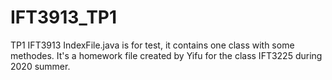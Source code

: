 # IFT3913_TP1
TP1 IFT3913
IndexFile.java is for test, it contains one class with some methodes. It's a homework file created by Yifu for the class IFT3225 during 2020 summer.
